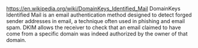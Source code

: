 https://en.wikipedia.org/wiki/DomainKeys_Identified_Mail
DomainKeys Identified Mail is an email authentication method designed to detect forged sender addresses in email, a technique often used in phishing and email spam. DKIM allows the receiver to check that an email claimed to have come from a specific domain was indeed authorized by the owner of that domain.